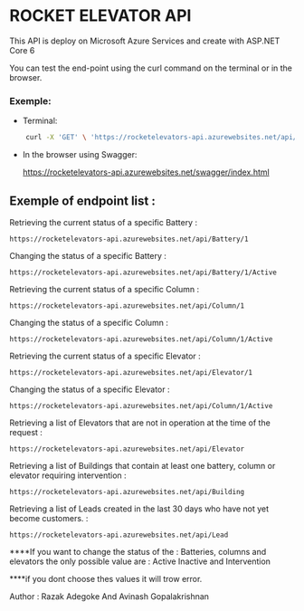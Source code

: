 # ROCKET ELEVATOR API

This API is deploy on Microsoft Azure Services and create with ASP.NET Core 6

You can test the end-point using the curl command on the terminal or in the browser.

### Exemple:
    
* Terminal:

```bash
    curl -X 'GET' \ 'https://rocketelevators-api.azurewebsites.net/api/Building'
```
* In the browser using Swagger:

    https://rocketelevators-api.azurewebsites.net/swagger/index.html



## Exemple of endpoint list : 

Retrieving the current status of a specific Battery :

    https://rocketelevators-api.azurewebsites.net/api/Battery/1

Changing the status of a specific Battery :

    https://rocketelevators-api.azurewebsites.net/api/Battery/1/Active

Retrieving the current status of a specific Column :

    https://rocketelevators-api.azurewebsites.net/api/Column/1

Changing the status of a specific Column :

    https://rocketelevators-api.azurewebsites.net/api/Column/1/Active

Retrieving the current status of a specific Elevator :

    https://rocketelevators-api.azurewebsites.net/api/Elevator/1

Changing the status of a specific Elevator :

    https://rocketelevators-api.azurewebsites.net/api/Column/1/Active

Retrieving a list of Elevators that are not in operation at the time of the request :

    https://rocketelevators-api.azurewebsites.net/api/Elevator

Retrieving a list of Buildings that contain at least one battery, column or elevator requiring intervention :

    https://rocketelevators-api.azurewebsites.net/api/Building

Retrieving a list of Leads created in the last 30 days who have not yet become customers. :

    https://rocketelevators-api.azurewebsites.net/api/Lead

****If you want to change the status of the : Batteries, columns and elevators the only possible value are : Active Inactive and Intervention

****if you dont choose thes values it will trow error.

Author : Razak Adegoke And Avinash Gopalakrishnan
